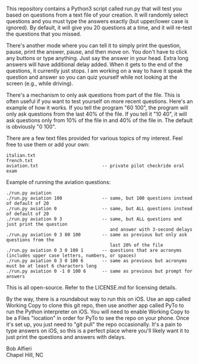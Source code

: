 This repository contains a Python3 script called run.py that will test you based on questions from a text file of your creation. It will randomly select questions and you must type the answers exactly (but upper/lower case is ignored). By default, it will give you 20 questions at a time, and it will re-test the questions that you missed.

There's another mode where you can tell it to simply print the question, pause, print the answer, pause, and then move on.  You don't have to click any buttons or type anything. Just say the answer in your head. Extra long answers will have additional delay added.  When it gets to the end of the questions, it currently just stops.  I am working on a way to have it speak the question and answer so you can quiz yourself while not looking at the screen (e.g., while driving).

There's a mechanism to only ask questions from part of the file.  This is often useful if you want to test yourself on more recent questions. Here's an example of how it works. If you tell the program "60 100", the program will only ask questions from the last 40% of the file.  If you tell it "10 40", it will ask questions only from 10% of the file in and 40% of the file in.  The default is obviously "0 100".

There are a few text files provided for various topics of my interest. Feel free to use them or add your own:

    italian.txt
    french.txt
    aviation.txt                        -- private pilot checkride oral exam

Example of running the aviation questions:

    ./run.py aviation
    ./run.py aviation 100               -- same, but 100 questions instead of default of 20
    ./run.py aviation 0                 -- same, but ALL questions instead of default of 20
    ./run.py aviation 0 3               -- same, but ALL questions and just print the question 
                                           and answer with 3-second delays
    ./run.py aviation 0 3 80 100        -- same as previous but only ask questions from the 
                                           last 20% of the file
    ./run.py aviation 0 3 0 100 1       -- questions that are acronyms (includes upper case letters, numbers, or spaces)
    ./run.py aviation 0 3 0 100 6       -- same as previous but acronyms must be at least 6 characters long
    ./run.py aviation 0 -1 0 100 6      -- same as previous but prompt for answers

This is all open-source.  Refer to the LICENSE.md for licensing details.  

By the way, there is a roundabout way to run this on iOS. Use an app called Working Copy to clone this git repo, then use another app called PyTo to run the Python interpreter on iOS. You will need to enable Working Copy to be a Files "location" in order for PyTo to see the repo on your phone.  Once it's set up, you just need to "git pull" the repo occasionally. It's a pain to type answers on iOS, so this is a perfect place where you'll likely want it to just print the questions and answers with delays.

Bob Alfieri<br>
Chapel Hill, NC
